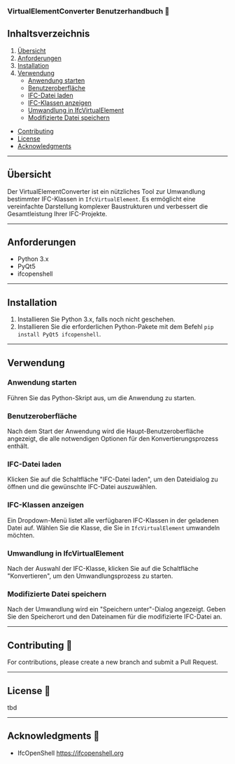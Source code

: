 ### VirtualElementConverter Benutzerhandbuch 📘

## Inhaltsverzeichnis

1. [Übersicht](#übersicht)
2. [Anforderungen](#anforderungen)
3. [Installation](#installation)
4. [Verwendung](#verwendung)
   - [Anwendung starten](#anwendung-starten)
   - [Benutzeroberfläche](#benutzeroberfläche)
   - [IFC-Datei laden](#ifc-datei-laden)
   - [IFC-Klassen anzeigen](#ifc-klassen-anzeigen)
   - [Umwandlung in IfcVirtualElement](#umwandlung-in-ifcvirtualelement)
   - [Modifizierte Datei speichern](#modifizierte-datei-speichern)
- [Contributing](#contributing-)
- [License](#license-)
- [Acknowledgments](#acknowledgments-)

---

## Übersicht

Der VirtualElementConverter ist ein nützliches Tool zur Umwandlung bestimmter IFC-Klassen in `IfcVirtualElement`. Es ermöglicht eine vereinfachte Darstellung komplexer Baustrukturen und verbessert die Gesamtleistung Ihrer IFC-Projekte.

---

## Anforderungen

- Python 3.x
- PyQt5
- ifcopenshell

---

## Installation

1. Installieren Sie Python 3.x, falls noch nicht geschehen.
2. Installieren Sie die erforderlichen Python-Pakete mit dem Befehl `pip install PyQt5 ifcopenshell`.

---

## Verwendung

### Anwendung starten

Führen Sie das Python-Skript aus, um die Anwendung zu starten.

### Benutzeroberfläche

Nach dem Start der Anwendung wird die Haupt-Benutzeroberfläche angezeigt, die alle notwendigen Optionen für den Konvertierungsprozess enthält.

### IFC-Datei laden

Klicken Sie auf die Schaltfläche "IFC-Datei laden", um den Dateidialog zu öffnen und die gewünschte IFC-Datei auszuwählen.

### IFC-Klassen anzeigen

Ein Dropdown-Menü listet alle verfügbaren IFC-Klassen in der geladenen Datei auf. Wählen Sie die Klasse, die Sie in `IfcVirtualElement` umwandeln möchten.

### Umwandlung in IfcVirtualElement

Nach der Auswahl der IFC-Klasse, klicken Sie auf die Schaltfläche "Konvertieren", um den Umwandlungsprozess zu starten.

### Modifizierte Datei speichern

Nach der Umwandlung wird ein "Speichern unter"-Dialog angezeigt. Geben Sie den Speicherort und den Dateinamen für die modifizierte IFC-Datei an.

---

## Contributing 🤝

For contributions, please create a new branch and submit a Pull Request.

---

## License 📜

tbd 

---

## Acknowledgments 👏

- IfcOpenShell https://ifcopenshell.org